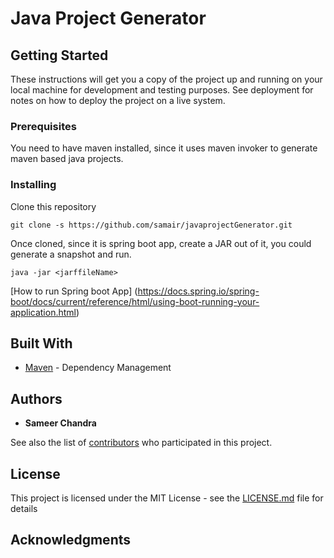 # Java Project Generator

## Getting Started

These instructions will get you a copy of the project up and running on your local machine for development and testing purposes. See deployment for notes on how to deploy the project on a live system.

### Prerequisites

You need to have maven installed, since it uses maven invoker to generate maven based java projects.



### Installing

Clone this repository
```
git clone -s https://github.com/samair/javaprojectGenerator.git
```

Once cloned, since it is spring boot app, create a JAR out of it, you could generate a snapshot and run.

```
java -jar <jarffileName>
```
[How to run Spring boot App] (https://docs.spring.io/spring-boot/docs/current/reference/html/using-boot-running-your-application.html)
## Built With

* [Maven](https://maven.apache.org/) - Dependency Management


## Authors

* **Sameer Chandra** 

See also the list of [contributors](https://github.com/your/project/contributors) who participated in this project.

## License

This project is licensed under the MIT License - see the [LICENSE.md](LICENSE.md) file for details

## Acknowledgments


